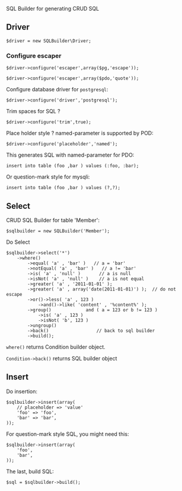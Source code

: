 SQL Builder for generating CRUD SQL

## Driver

    $driver = new SQLBuilder\Driver;

### Configure escaper

    $driver->configure('escaper',array($pg,'escape'));

    $driver->configure('escaper',array($pdo,'quote'));

Configure database driver for `postgresql`:

    $driver->configure('driver','postgresql');

Trim spaces for SQL ? 

    $driver->configure('trim',true);

Place holder style ? named-parameter is supported by POD:

    $driver->configure('placeholder','named');

This generates SQL with named-parameter for PDO:

    insert into table (foo ,bar ) values (:foo, :bar);

Or question-mark style for mysqli:

    insert into table (foo ,bar ) values (?,?);

## Select

CRUD SQL Builder for table 'Member':

    $sqlbuilder = new SQLBuilder('Member');

Do Select

    $sqlbuilder->select('*')
        ->where()
            ->equal( 'a' , 'bar' )   // a = 'bar'
            ->notEqual( 'a' , 'bar' )   // a != 'bar'
            ->is( 'a' , 'null' )       // a is null
            ->isNot( 'a' , 'null' )    // a is not equal
            ->greater( 'a' , '2011-01-01' );
            ->greater( 'a' , array('date(2011-01-01)') );  // do not escape
            ->or()->less( 'a' , 123 )
                ->and()->like( 'content' , '%content%' );
            ->group()             and ( a = 123 or b != 123 )
                ->is( 'a' , 123 )
                ->isNot( 'b', 123 )             
            ->ungroup()
            ->back()                  // back to sql builder
            ->build();

`where()` returns Condition builder object.

`Condition->back()` returns SQL builder object

## Insert

Do insertion:

    $sqlbuilder->insert(array(
        // placeholder => 'value'
        'foo' => 'foo',
        'bar' => 'bar',
    ));

For question-mark style SQL, you might need this:

    $sqlbuilder->insert(array(
        'foo',
        'bar',
    ));

The last, build SQL:

    $sql = $sqlbuilder->build();


